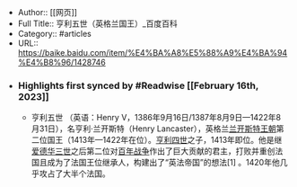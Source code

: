 - Author:: [[网页]]
- Full Title:: 亨利五世（英格兰国王）_百度百科
- Category:: #articles
- URL:: https://baike.baidu.com/item/%E4%BA%A8%E5%88%A9%E4%BA%94%E4%B8%96/1428746
- ### Highlights first synced by #Readwise [[February 16th, 2023]]
    - 亨利五世 （英语：Henry V，1386年9月16日/1387年8月9日—1422年8月31日），名亨利·兰开斯特（Henry Lancaster），英格兰[兰开斯特王朝](/item/%E5%85%B0%E5%BC%80%E6%96%AF%E7%89%B9%E7%8E%8B%E6%9C%9D/2685431?fromModule=lemma_inlink)第二位国王（1413年—1422年在位）。[亨利四世](/item/%E4%BA%A8%E5%88%A9%E5%9B%9B%E4%B8%96/9813576?fromModule=lemma_inlink)之子，1413年即位。他是继[爱德华三世](/item/%E7%88%B1%E5%BE%B7%E5%8D%8E%E4%B8%89%E4%B8%96/3001977?fromModule=lemma_inlink)之后第二位对[百年战争](/item/%E7%99%BE%E5%B9%B4%E6%88%98%E4%BA%89/45767?fromModule=lemma_inlink)作出了巨大贡献的君主，打败并重创法国且成为了法国王位继承人，构建出了“英法帝国”的想法[1]
      。1420年他几乎攻占了大半个法国。
